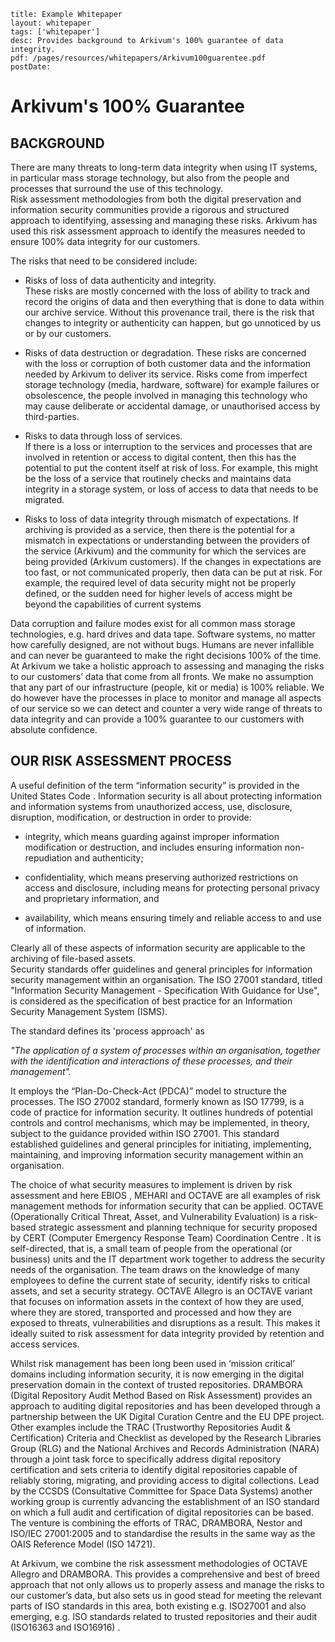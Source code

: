 ```
title: Example Whitepaper
layout: whitepaper
tags: ['whitepaper']
desc: Provides background to Arkivum's 100% guarantee of data integrity.
pdf: /pages/resources/whitepapers/Arkivum100guarentee.pdf
postDate:
```

# Arkivum's 100% Guarantee
## BACKGROUND
There are many threats to long-term data integrity when using IT systems, in particular mass storage technology, but also from the people and processes that surround the use of this technology.  
Risk assessment methodologies from both the digital preservation and information security communities provide a rigorous and structured approach to identifying, assessing and managing these risks.
Arkivum has used this risk assessment approach to identify the measures needed to ensure 100% data integrity for our customers. 

The risks that need to be considered include:
+ Risks of loss of data authenticity and integrity.   
These risks are mostly concerned with the loss of ability to track and record the origins of data and then everything that is done to data within our archive service.  Without this provenance trail, there is the risk that changes to integrity or authenticity can happen, but go unnoticed by us or by our customers.

+ Risks of data destruction or degradation. 
	These risks are concerned with the loss or corruption of both customer data and the information needed by Arkivum to deliver its service.  Risks come from imperfect storage technology (media, hardware, software) for example failures or obsolescence, the people involved in managing this technology who may cause deliberate or accidental damage, or unauthorised access by third-parties.

+ Risks to data through loss of services.  
	If there is a loss or interruption to the services and processes that are involved in retention or access to digital content, then this has the potential to put the content itself at risk of loss.  For example, this might be the loss of a service that routinely checks and maintains data integrity in a storage system, or loss of access to data that needs to be migrated. 

+ Risks to loss of data integrity through mismatch of expectations. 
	If archiving is provided as a service, then there is the potential for a mismatch in expectations or understanding between the providers of the service (Arkivum) and the community for which the services are being provided (Arkivum customers).  If the changes in expectations are too fast, or not communicated properly, then data can be put at risk.  For example, the required level of data security might not be properly defined, or the sudden need for higher levels of access might be beyond the capabilities of current systems  

Data corruption and failure modes exist for all common mass storage technologies, e.g. hard drives and data tape.  Software systems, no matter how carefully designed, are not without bugs.   Humans are never infallible and can never be guaranteed to make the right decisions 100% of the time.  
At Arkivum we take a holistic approach to assessing and managing the risks to our customers’ data that come from all fronts.  We make no assumption that any part of our infrastructure (people, kit or media) is 100% reliable.   We do however have the processes in place to monitor and manage all aspects of our service so we can detect and counter a very wide range of threats to data integrity and can provide a 100% guarantee to our customers with absolute confidence.


## OUR RISK ASSESSMENT PROCESS
A useful definition of the term “information security” is provided in the United States Code . Information security is all about protecting information and information systems from unauthorized access, use, disclosure, disruption, modification, or destruction in order to provide:
+ integrity, which means guarding against improper information modification or destruction, and includes ensuring information non-repudiation and authenticity;

+ confidentiality, which means preserving authorized restrictions on access and disclosure, including means for protecting personal privacy and proprietary information, and

+ availability, which means ensuring timely and reliable access to and use of information.  

Clearly all of these aspects of information security are applicable to the archiving of file-based assets.  
Security standards offer guidelines and general principles for information security management within an organisation.  The ISO 27001  standard, titled "Information Security Management - Specification With Guidance for Use", is considered as the specification of best practice for an Information Security Management System (ISMS).  

The standard defines its 'process approach' as  

*"The application of a system of processes within an organisation, together with the identification and interactions of these processes, and their management".*

It employs the “Plan-Do-Check-Act (PDCA)” model to structure the processes. The ISO 27002  standard, formerly known as ISO 17799, is a code of practice for information security. It outlines hundreds of potential controls and control mechanisms, which may be implemented, in theory, subject to the guidance provided within ISO 27001. This standard established guidelines and general principles for initiating, implementing, maintaining, and improving information security management within an organisation.  

The choice of what security measures to implement is driven by risk assessment and here EBIOS , MEHARI  and OCTAVE  are all examples of risk management methods for information security that can be applied. OCTAVE (Operationally Critical Threat, Asset, and Vulnerability Evaluation) is a risk-based strategic assessment and planning technique for security proposed by CERT (Computer Emergency Response Team) Coordination Centre  . It is self-directed, that is, a small team of people from the operational (or business) units and the IT department work together to address the security needs of the organisation. The team draws on the knowledge of many employees to define the current state of security, identify risks to critical assets, and set a security strategy.  OCTAVE Allegro  is an OCTAVE variant that focuses on information assets in the context of how they are used, where they are stored, transported and processed and how they are exposed to threats, vulnerabilities and disruptions as a result.  This makes it ideally suited to risk assessment for data integrity provided by retention and access services.  

Whilst risk management has been long been used in ‘mission critical’ domains including information security, it is now emerging in the digital preservation domain in the context of trusted repositories. 
DRAMBORA (Digital Repository Audit Method Based on Risk Assessment) provides an approach to auditing digital repositories  and has been developed through a partnership between the UK Digital Curation Centre  and the EU DPE  project.  Other examples include the TRAC  (Trustworthy Repositories Audit & Certification) Criteria and Checklist as developed by the Research Libraries Group (RLG)  and the National Archives and Records Administration (NARA)  through a joint task force to specifically address digital repository certification and sets criteria to identify digital repositories capable of reliably storing, migrating, and providing access to digital collections.  Lead by the CCSDS (Consultative Committee for Space Data Systems)  another working group  is currently advancing the establishment of an ISO standard on which a full audit and certification of digital repositories can be based.  The venture is combining the efforts of TRAC, DRAMBORA, Nestor   and ISO/IEC 27001:2005  and to standardise the results in the same way as the OAIS Reference Model (ISO 14721).  

At Arkivum, we combine the risk assessment methodologies of OCTAVE Allegro and DRAMBORA.  This provides a comprehensive and best of breed approach that not only allows us to properly assess and manage the risks to our customer’s data, but also sets us in good stead for meeting the relevant parts of ISO standards in this area, both existing e.g. ISO27001 and also emerging, e.g. ISO standards related to trusted repositories and their audit (ISO16363 and ISO16916) .
